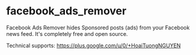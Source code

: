 # facebook_ads_remover
Facebook Ads Remover hides Sponsored posts (ads) from your Facebook news feed. It's completely free and open source.

Technical supports: https://plus.google.com/u/0/+HoaiTuongNGUYEN

